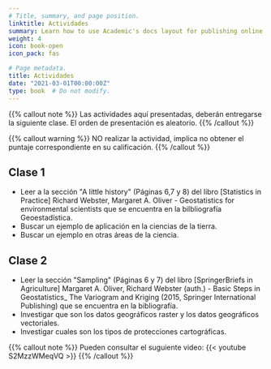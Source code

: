 ```yaml
---
# Title, summary, and page position.
linktitle: Actividades
summary: Learn how to use Academic's docs layout for publishing online courses, software documentation, and tutorials.
weight: 4
icon: book-open
icon_pack: fas

# Page metadata.
title: Actividades
date: "2021-03-01T00:00:00Z"
type: book  # Do not modify.
---
```


{{% callout note %}}
Las actividades aquí presentadas, deberán entregarse la siguiente clase. El orden de presentación es aleatorio.
{{% /callout %}}

{{% callout warning %}}
NO realizar la actividad, implica no obtener el puntaje correspondiente en su calificación.
{{% /callout %}}

## Clase 1

- Leer a la sección "A little history" (Páginas 6,7 y 8) del libro [Statistics in Practice] Richard Webster, Margaret A. Oliver - Geostatistics for environmental scientists que se encuentra en la bilbliografía Geoestadística.
- Buscar un ejemplo de aplicación en la ciencias de la tierra.
- Buscar un ejemplo en otras áreas de la ciencia.

## Clase 2

- Leer la sección "Sampling" (Páginas 6 y 7) del libro [SpringerBriefs in Agriculture] Margaret A. Oliver, Richard Webster (auth.) - Basic Steps in Geostatistics_ The Variogram and Kriging (2015, Springer International Publishing) que se encuentra en la bibliografía.
- Investigar que son los datos geográficos raster y los datos geográficos vectoriales.
- Investigar cuales son los tipos de protecciones cartográficas.

{{% callout note %}}
Pueden consultar el suguiente video:
{{< youtube S2MzzWMeqVQ >}}
{{% /callout %}}